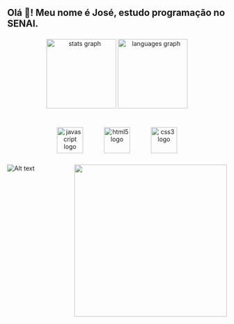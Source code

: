 <h2 align="left">Olá 👋! Meu nome é José, estudo programação no SENAI.</h2>

###

<div align="center">
  <img src="https://github-readme-stats.vercel.app/api?username=naasdd&hide_title=false&hide_rank=false&show_icons=true&include_all_commits=true&count_private=true&disable_animations=false&theme=tokyonight&locale=en&hide_border=true" height="160" alt="stats graph"  />
  <img src="https://github-readme-stats.vercel.app/api/top-langs?username=naasdd&locale=en&hide_title=false&layout=compact&card_width=320&langs_count=5&theme=tokyonight&hide_border=true" height="160" alt="languages graph"  />
</div>

###

<br clear="both">

<div align="center">
  <img src="https://img.shields.io/badge/JavaScript-F7DF1E?logo=javascript&logoColor=black&style=for-the-badge" height="60" alt="javascript logo"  />
  <img width="40" />
  <img src="https://img.shields.io/badge/HTML5-E34F26?logo=html5&logoColor=white&style=for-the-badge" height="60" alt="html5 logo"  />
  <img width="40" />
  <img src="https://img.shields.io/badge/CSS3-1572B6?logo=css3&logoColor=white&style=for-the-badge" height="60" alt="css3 logo"  />
</div>

###

<img align="right" height="350" src="https://cdn.glitch.global/86247ecb-38c3-4a76-88b7-ec25e09be333/d1833c4d-c109-4353-8680-f3c97268d6ea.image.png?v=1697257780508"  />

###

![Alt text](https://spotify-recently-played-readme.vercel.app/api?user=22hwmeaxnuepcj4upfwx6rvci&unique={true|1|on|yes})
##